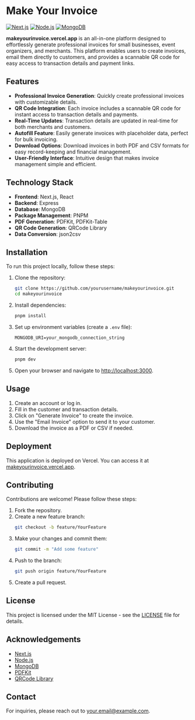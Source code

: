 # Make Your Invoice

[![Next.js](https://img.shields.io/badge/Next.js-11.1.0-black?style=flat&logo=next.js)](https://nextjs.org/)
[![Node.js](https://img.shields.io/badge/Node.js-v14.17.0-green?style=flat&logo=nodedotjs)](https://nodejs.org/)
[![MongoDB](https://img.shields.io/badge/MongoDB-v4.4.0-blue?style=flat&logo=mongodb)](https://www.mongodb.com/)

**makeyourinvoice.vercel.app** is an all-in-one platform designed to effortlessly generate professional invoices for small businesses, event organizers, and merchants. This platform enables users to create invoices, email them directly to customers, and provides a scannable QR code for easy access to transaction details and payment links.

## Features

- **Professional Invoice Generation**: Quickly create professional invoices with customizable details.
- **QR Code Integration**: Each invoice includes a scannable QR code for instant access to transaction details and payments.
- **Real-Time Updates**: Transaction details are updated in real-time for both merchants and customers.
- **Autofill Feature**: Easily generate invoices with placeholder data, perfect for bulk invoicing.
- **Download Options**: Download invoices in both PDF and CSV formats for easy record-keeping and financial management.
- **User-Friendly Interface**: Intuitive design that makes invoice management simple and efficient.

## Technology Stack

- **Frontend**: Next.js, React
- **Backend**: Express
- **Database**: MongoDB
- **Package Management**: PNPM
- **PDF Generation**: PDFKit, PDFKit-Table
- **QR Code Generation**: QRCode Library
- **Data Conversion**: json2csv

## Installation

To run this project locally, follow these steps:

1. Clone the repository:
    ```bash
    git clone https://github.com/yourusername/makeyourinvoice.git
    cd makeyourinvoice
    ```

2. Install dependencies:
    ```bash
    pnpm install
    ```

3. Set up environment variables (create a `.env` file):
    ```plaintext
    MONGODB_URI=your_mongodb_connection_string
    ```

4. Start the development server:
    ```bash
    pnpm dev
    ```

5. Open your browser and navigate to [http://localhost:3000](http://localhost:3000).

## Usage

1. Create an account or log in.
2. Fill in the customer and transaction details.
3. Click on "Generate Invoice" to create the invoice.
4. Use the "Email Invoice" option to send it to your customer.
5. Download the invoice as a PDF or CSV if needed.

## Deployment

This application is deployed on Vercel. You can access it at [makeyourinvoice.vercel.app](https://makeyourinvoice.vercel.app).

## Contributing

Contributions are welcome! Please follow these steps:

1. Fork the repository.
2. Create a new feature branch:
    ```bash
    git checkout -b feature/YourFeature
    ```
3. Make your changes and commit them:
    ```bash
    git commit -m "Add some feature"
    ```
4. Push to the branch:
    ```bash
    git push origin feature/YourFeature
    ```
5. Create a pull request.

## License

This project is licensed under the MIT License - see the [LICENSE](LICENSE) file for details.

## Acknowledgements

- [Next.js](https://nextjs.org/)
- [Node.js](https://nodejs.org/)
- [MongoDB](https://www.mongodb.com/)
- [PDFKit](http://pdfkit.org/)
- [QRCode Library](https://github.com/soldair/node-qrcode)

## Contact

For inquiries, please reach out to [your.email@example.com](mailto:your.email@example.com).

